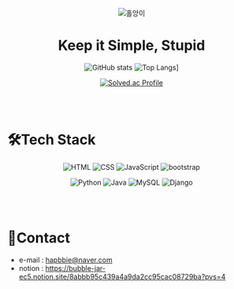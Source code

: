 <div align = "center">

![홀앙이](https://mblogthumb-phinf.pstatic.net/20141029_111/rlaeowns1174_1414582234963CAoVj_JPEG/D6036D025A415E3417F9F8AE105A8FB3_1920x1200.jpg?type=w2)

# Keep it Simple, Stupid


![GitHub stats](https://github-readme-stats.vercel.app/api?username=ChaesongYun&show_icons=true&theme=radical)
![Top Langs](https://github-readme-stats.vercel.app/api/top-langs/?username=ChaesongYun&theme=radical)]


[![Solved.ac Profile](http://mazassumnida.wtf/api/v2/generate_badge?boj=cothd321)](https://solved.ac/cothd321/)

</div>  

<br>
<br>

# 🛠️Tech Stack

<div align = "center"> 
  
![HTML](https://img.shields.io/badge/HTML-E34F26.svg?&style=for-the-badge&logo=HTML5&logoColor=white)
![CSS](https://img.shields.io/badge/CSS-1572B6.svg?&style=for-the-badge&logo=CSS3&logoColor=white)
![JavaScript](https://img.shields.io/badge/JavaScript-F7DF1E.svg?&style=for-the-badge&logo=JavaScript&logoColor=black)
![bootstrap](https://img.shields.io/badge/bootstrap-7952B3?style=for-the-badge&logo=bootstrap&logoColor=white)

</div>

<div align='center'>
  
![Python](https://img.shields.io/badge/Python-3776AB.svg?&style=for-the-badge&logo=Python&logoColor=white)
![Java](https://img.shields.io/badge/java-007396?style=for-the-badge&logo=java&logoColor=white)
![MySQL](https://img.shields.io/badge/mysql-4479A1?style=for-the-badge&logo=mysql&logoColor=white)
![Django](https://img.shields.io/badge/django-092E20?style=for-the-badge&logo=django&logoColor=white)

</div>

<br>
<br>

# 🤙Contact
- e-mail : hapbbie@naver.com
- notion : https://bubble-jar-ec5.notion.site/8abbb95c439a4a9da2cc95cac08729ba?pvs=4





